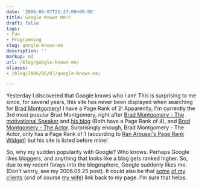 ```yaml
---
date: '2006-06-07T21:37:00+00:00'
title: Google Knows Me!!
draft: false
tags:
- Fun
- Programming
slug: google-knows-me
description: ''
markup: md
url: /blog/google-knows-me/
aliases:
- /blog/2006/06/07/google-knows-me/

---
```


Yesterday I discovered that Google knows who I am! This is surprising to me since, for several years, this site has never been displayed when searching for [Brad Montgomery](http://www.google.com/search?q=Brad%20Montgomery&sourceid=mozilla2&ie=utf-8&oe=utf-8)! I have a Page Rank of 2! Apparently, I'm currently the 3rd most popular Brad Montgomery, right after [Brad Montgomery - The motivational Speaker](http://www.bradmontgomery.com/) and [his blog](http://www.bradlaughs.com/) (Both have a Page Rank of 4), and [Brad Montgomery - The Actor](http://www.brad-montgomery.com/). Surprisingly enough, Brad Montgomery - The Actor, only has a Page Rank of 1 (according to [Ran Aroussi's Page Rank Widget](http://aroussi.com/projects)) but his site is listed before mine!  
  
So, why my sudden popularity with Google? Who knows. Perhaps Google likes bloggers, and anything that looks like a blog gets ranked higher. So, due to my recent forays into the blogosphere, Google suddenly likes me. (Don't worry, see my 2006.05.25 post). It could also be that [some](http://www.destinationyoga.com/) [of my](http://savmorinteriors.com/) [clients](http://fitnessintheworks.com/theworks/) (and of course [my wife](http://rosemarie.name/)) link back to my page. I'm sure that helps.